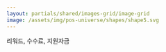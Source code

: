 ```yaml
---
layout: partials/shared/images-grid/image-grid
image: /assets/img/pos-universe/shapes/shape5.svg
---
```


리워드, 수수료, 지원자금
